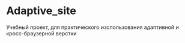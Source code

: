 # Adaptive_site
Учебный проект, для практического изспользования адаптивной и кросс-браузерной верстки
